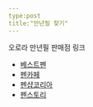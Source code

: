 ```yaml
---
type:post
title:"만년필 찾기"
---
```

오로라 만년필 판매점 링크
- [베스트펜](http://www.bestpen.kr/shop/shopbrand.html?type=Y&xcode=038&mcode=003&scode=012&sort=price2&page=1#pa_dan)
- [펜카페](http://www.pencafe.co.kr/shop/shopbrand.html?xcode=132&mcode=001&type=X&scode=&sort=price2)
- [펜샵코리아](https://www.penshop.co.kr/goods/goods_list_category.php?cateCd=211003&sort=price_dsc&pageNum=40&line=)
- [펜스토리](https://penstoryshop.com/product/list.html?cate_no=28&sort_method=4#Product_ListMenu)
